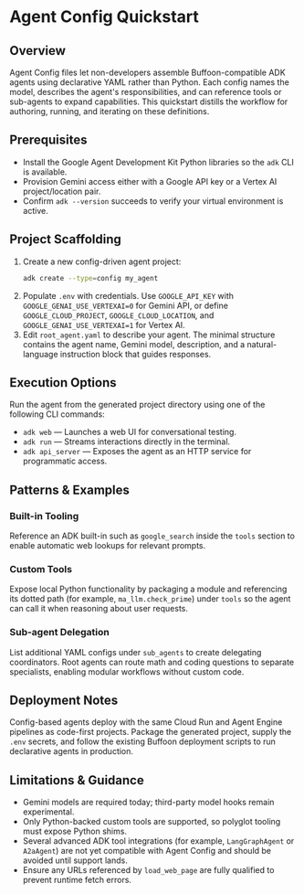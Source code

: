 # Agent Config Quickstart

## Overview
Agent Config files let non-developers assemble Buffoon-compatible ADK agents using declarative YAML rather than Python. Each config names the model, describes the agent's responsibilities, and can reference tools or sub-agents to expand capabilities. This quickstart distills the workflow for authoring, running, and iterating on these definitions.

## Prerequisites
- Install the Google Agent Development Kit Python libraries so the `adk` CLI is available.
- Provision Gemini access either with a Google API key or a Vertex AI project/location pair.
- Confirm `adk --version` succeeds to verify your virtual environment is active.

## Project Scaffolding
1. Create a new config-driven agent project:
   ```bash
   adk create --type=config my_agent
   ```
2. Populate `.env` with credentials. Use `GOOGLE_API_KEY` with `GOOGLE_GENAI_USE_VERTEXAI=0` for Gemini API, or define `GOOGLE_CLOUD_PROJECT`, `GOOGLE_CLOUD_LOCATION`, and `GOOGLE_GENAI_USE_VERTEXAI=1` for Vertex AI.
3. Edit `root_agent.yaml` to describe your agent. The minimal structure contains the agent name, Gemini model, description, and a natural-language instruction block that guides responses.

## Execution Options
Run the agent from the generated project directory using one of the following CLI commands:
- `adk web` — Launches a web UI for conversational testing.
- `adk run` — Streams interactions directly in the terminal.
- `adk api_server` — Exposes the agent as an HTTP service for programmatic access.

## Patterns & Examples
### Built-in Tooling
Reference an ADK built-in such as `google_search` inside the `tools` section to enable automatic web lookups for relevant prompts.

### Custom Tools
Expose local Python functionality by packaging a module and referencing its dotted path (for example, `ma_llm.check_prime`) under `tools` so the agent can call it when reasoning about user requests.

### Sub-agent Delegation
List additional YAML configs under `sub_agents` to create delegating coordinators. Root agents can route math and coding questions to separate specialists, enabling modular workflows without custom code.

## Deployment Notes
Config-based agents deploy with the same Cloud Run and Agent Engine pipelines as code-first projects. Package the generated project, supply the `.env` secrets, and follow the existing Buffoon deployment scripts to run declarative agents in production.

## Limitations & Guidance
- Gemini models are required today; third-party model hooks remain experimental.
- Only Python-backed custom tools are supported, so polyglot tooling must expose Python shims.
- Several advanced ADK tool integrations (for example, `LangGraphAgent` or `A2aAgent`) are not yet compatible with Agent Config and should be avoided until support lands.
- Ensure any URLs referenced by `load_web_page` are fully qualified to prevent runtime fetch errors.
